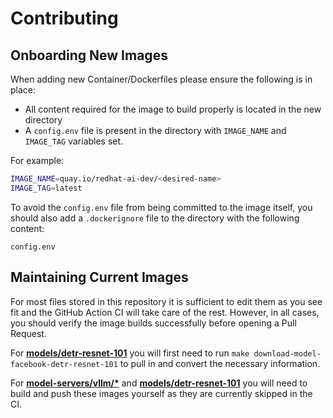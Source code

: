 # Contributing

## Onboarding New Images

When adding new Container/Dockerfiles please ensure the following is in place:

- All content required for the image to build properly is located in the new directory
- A `config.env` file is present in the directory with `IMAGE_NAME` and `IMAGE_TAG` variables set.

For example:
```sh
IMAGE_NAME=quay.io/redhat-ai-dev/<desired-name>
IMAGE_TAG=latest
```

To avoid the `config.env` file from being committed to the image itself, you should also add a `.dockerignore` file to the directory with the following content:

```
config.env
```

## Maintaining Current Images

For most files stored in this repository it is sufficient to edit them as you see fit and the GitHub Action CI will take care of the rest. However, in all cases, you should verify the image builds successfully before opening a Pull Request.

For **[models/detr-resnet-101](./models/detr-resnet-101/)** you will first need to run `make download-model-facebook-detr-resnet-101` to pull in and convert the necessary information.

For **[model-servers/vllm/*](./model-servers/vllm/)** and **[models/detr-resnet-101](./models/detr-resnet-101/)** you will need to build and push these images yourself as they are currently skipped in the CI.
